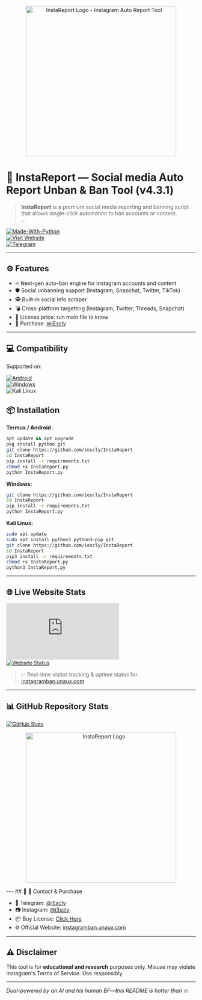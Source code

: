 <p align="center">
  <img src="InstaReport-Logo.png" width="400px" alt="InstaReport Logo - Instagram Auto Report Tool">
</p>

# 🚫 InstaReport — Social media Auto Report Unban & Ban Tool (v4.3.1)

> **InstaReport** is a premium social media reporting and banning script that allows single-click automation to ban accounts or content.  
...

[![Made-With-Python](http://ForTheBadge.com/images/badges/made-with-python.svg)](https://www.python.org/)  
[![Visit Website](https://img.shields.io/badge/Visit%20Website-Click%20Here-blue?style=for-the-badge)](http://instagramban.unaux.com/)  
[![Telegram](https://img.shields.io/badge/Telegram-2CA5E0?style=for-the-badge&logo=telegram&logoColor=white)](https://t.me/iEscly)

---

## ⚙️ Features

- 🔥 Next-gen auto-ban engine for Instagram accounts and content  
- 🛡️ Social unbanning support (Instagram, Snapchat, Twitter, TikTok)  
- 🕵️ Built-in social info scraper  
- 💣 Cross-platform targetting (Instagram, Twitter, Threads, Snapchat)  
- 🎯 License price: run main file to know
- 🤝 Purchase: [@iEscly](https://t.me/iEscly)

---

## 💻 Compatibility

Supported on:

[![Android](https://img.shields.io/badge/Android-3DDC84?style=for-the-badge&logo=android)](https://t.me/iEscly)  
[![Windows](https://img.shields.io/badge/Windows-0078D6?style=for-the-badge&logo=windows)](https://t.me/iEscly)  
![Kali Linux](https://img.shields.io/badge/-Kali%20Linux-lightgrey)

## 📦 Installation

**Termux / Android** :
```bash
apt update && apt upgrade
pkg install python git
git clone https://github.com/iescly/InstaReport
cd InstaReport
pip install -r requirements.txt
chmod +x InstaReport.py
python InstaReport.py
```

**Windows:**
```bash
git clone https://github.com/iescly/InstaReport
cd InstaReport
pip install -r requirements.txt
python InstaReport.py
```

**Kali Linux:**
```bash
sudo apt update
sudo apt install python3 python3-pip git
git clone https://github.com/iescly/InstaReport
cd InstaReport
pip3 install -r requirements.txt
chmod +x InstaReport.py
python3 InstaReport.py
```

---

## 🌐 Live Website Stats

![Visitor Count](https://shinycounter.com/count.php?user=instareport&style=0006)  
[![Website Status](https://stats.uptimerobot.com/GNoXKUztm1)](https://stats.uptimerobot.com/GNoXKUztm1)

> ✅ Real-time visitor tracking & uptime status for [instagramban.unaux.com](http://instagramban.unaux.com)

---

## 📊 GitHub Repository Stats

[![GitHub Stats](https://github-readme-stats.vercel.app/api?username=iescly&theme=blue-green)](https://github.com/iescly)

<p align="center">
  <img src="InstaReport-Logo.png" width="400px" alt="InstaReport Logo">
</p>
---
## 🎯 📩 Contact & Purchase

- 💬 Telegram: [@iEscly](https://t.me/iEscly)
- 📷 Instagram: [@i3scly](https://www.instagram.com/i3scly?utm_source=ig_web_button_share_sheet&igsh=ZDNlZDc0MzIxNw==)
- 📦 Buy License: [Click Here](https://t.me/iEscly)
- 🌐 Official Website: [instagramban.unaux.com](http://instagramban.unaux.com)

---

## ⚠️ Disclaimer
This tool is for **educational and research** purposes only. Misuse may violate Instagram's Terms of Service. Use responsibly.

---

*Dual-powered by an AI and his human BF—this README is hotter than 🔥.*
